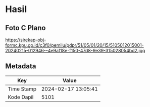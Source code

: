 # Hasil

## Foto C Plano

https://sirekap-obj-formc.kpu.go.id/c3f0/pemilu/pdpr/51/05/01/20/15/5105012015001-20240215-012946--4e9af18e-f150-47d8-9e39-315028054bd2.jpg


## Metadata

| Key        | Value               |
| ---------- | ------------------- |
| Time Stamp | 2024-02-17 13:05:41 |
| Kode Dapil | 5101                |



